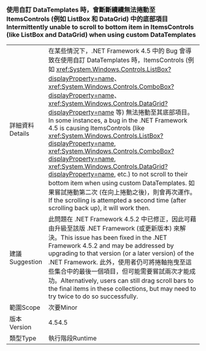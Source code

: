 ### <a name="intermittently-unable-to-scroll-to-bottom-item-in-itemscontrols-like-listbox-and-datagrid-when-using-custom-datatemplates"></a><span data-ttu-id="2e8fe-101">使用自訂 DataTemplates 時，會斷斷續續無法捲動至 ItemsControls (例如 ListBox 和 DataGrid) 中的底部項目</span><span class="sxs-lookup"><span data-stu-id="2e8fe-101">Intermittently unable to scroll to bottom item in ItemsControls (like ListBox and DataGrid) when using custom DataTemplates</span></span>

|   |   |
|---|---|
|<span data-ttu-id="2e8fe-102">詳細資料</span><span class="sxs-lookup"><span data-stu-id="2e8fe-102">Details</span></span>|<span data-ttu-id="2e8fe-103">在某些情況下，.NET Framework 4.5 中的 Bug 會導致在使用自訂 DataTemplates 時，ItemsControls (例如 <xref:System.Windows.Controls.ListBox?displayProperty=name>、<xref:System.Windows.Controls.ComboBox?displayProperty=name>、<xref:System.Windows.Controls.DataGrid?displayProperty=name> 等) 無法捲動至其底部項目。</span><span class="sxs-lookup"><span data-stu-id="2e8fe-103">In some instances, a bug in the .NET Framework 4.5 is causing ItemsControls (like <xref:System.Windows.Controls.ListBox?displayProperty=name>, <xref:System.Windows.Controls.ComboBox?displayProperty=name>, <xref:System.Windows.Controls.DataGrid?displayProperty=name>, etc.) to not scroll to their bottom item when using custom DataTemplates.</span></span> <span data-ttu-id="2e8fe-104">如果嘗試捲動第二次 (在向上捲動之後)，則會再次運作。</span><span class="sxs-lookup"><span data-stu-id="2e8fe-104">If the scrolling is attempted a second time (after scrolling back up), it will work then.</span></span>|
|<span data-ttu-id="2e8fe-105">建議</span><span class="sxs-lookup"><span data-stu-id="2e8fe-105">Suggestion</span></span>|<span data-ttu-id="2e8fe-106">此問題在 .NET Framework 4.5.2 中已修正，因此可藉由升級至該版 .NET Framework (或更新版本) 來解決。</span><span class="sxs-lookup"><span data-stu-id="2e8fe-106">This issue has been fixed in the .NET Framework 4.5.2 and may be addressed by upgrading to that version (or a later version) of the .NET Framework.</span></span> <span data-ttu-id="2e8fe-107">此外，使用者仍可將捲軸拖曳至這些集合中的最後一個項目，但可能需要嘗試兩次才能成功。</span><span class="sxs-lookup"><span data-stu-id="2e8fe-107">Alternatively, users can still drag scroll bars to the final items in these collections, but may need to try twice to do so successfully.</span></span>|
|<span data-ttu-id="2e8fe-108">範圍</span><span class="sxs-lookup"><span data-stu-id="2e8fe-108">Scope</span></span>|<span data-ttu-id="2e8fe-109">次要</span><span class="sxs-lookup"><span data-stu-id="2e8fe-109">Minor</span></span>|
|<span data-ttu-id="2e8fe-110">版本</span><span class="sxs-lookup"><span data-stu-id="2e8fe-110">Version</span></span>|<span data-ttu-id="2e8fe-111">4.5</span><span class="sxs-lookup"><span data-stu-id="2e8fe-111">4.5</span></span>|
|<span data-ttu-id="2e8fe-112">類型</span><span class="sxs-lookup"><span data-stu-id="2e8fe-112">Type</span></span>|<span data-ttu-id="2e8fe-113">執行階段</span><span class="sxs-lookup"><span data-stu-id="2e8fe-113">Runtime</span></span>|

